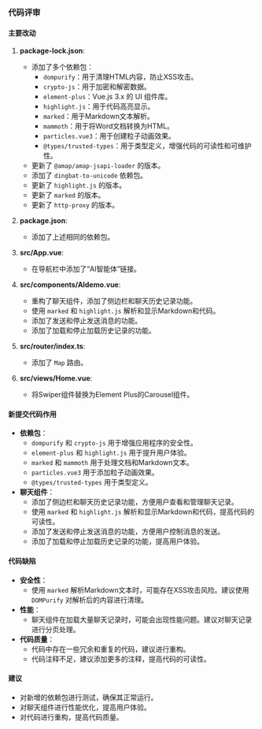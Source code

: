### 代码评审

#### 主要改动

1. **package-lock.json**:
   - 添加了多个依赖包：
     - `dompurify`：用于清理HTML内容，防止XSS攻击。
     - `crypto-js`：用于加密和解密数据。
     - `element-plus`：Vue.js 3.x 的 UI 组件库。
     - `highlight.js`：用于代码高亮显示。
     - `marked`：用于Markdown文本解析。
     - `mammoth`：用于将Word文档转换为HTML。
     - `particles.vue3`：用于创建粒子动画效果。
     - `@types/trusted-types`：用于类型定义，增强代码的可读性和可维护性。
   - 更新了 `@amap/amap-jsapi-loader` 的版本。
   - 添加了 `dingbat-to-unicode` 依赖包。
   - 更新了 `highlight.js` 的版本。
   - 更新了 `marked` 的版本。
   - 更新了 `http-proxy` 的版本。

2. **package.json**:
   - 添加了上述相同的依赖包。

3. **src/App.vue**:
   - 在导航栏中添加了“AI智能体”链接。

4. **src/components/AIdemo.vue**:
   - 重构了聊天组件，添加了侧边栏和聊天历史记录功能。
   - 使用 `marked` 和 `highlight.js` 解析和显示Markdown和代码。
   - 添加了发送和停止发送消息的功能。
   - 添加了加载和停止加载历史记录的功能。

5. **src/router/index.ts**:
   - 添加了 `Map` 路由。

6. **src/views/Home.vue**:
   - 将Swiper组件替换为Element Plus的Carousel组件。

#### 新提交代码作用

- **依赖包**：
  - `dompurify` 和 `crypto-js` 用于增强应用程序的安全性。
  - `element-plus` 和 `highlight.js` 用于提升用户体验。
  - `marked` 和 `mammoth` 用于处理文档和Markdown文本。
  - `particles.vue3` 用于添加粒子动画效果。
  - `@types/trusted-types` 用于类型定义。
- **聊天组件**：
  - 添加了侧边栏和聊天历史记录功能，方便用户查看和管理聊天记录。
  - 使用 `marked` 和 `highlight.js` 解析和显示Markdown和代码，提高代码的可读性。
  - 添加了发送和停止发送消息的功能，方便用户控制消息的发送。
  - 添加了加载和停止加载历史记录的功能，提高用户体验。

#### 代码缺陷

- **安全性**：
  - 使用 `marked` 解析Markdown文本时，可能存在XSS攻击风险。建议使用 `DOMPurify` 对解析后的内容进行清理。
- **性能**：
  - 聊天组件在加载大量聊天记录时，可能会出现性能问题。建议对聊天记录进行分页处理。
- **代码质量**：
  - 代码中存在一些冗余和重复的代码，建议进行重构。
  - 代码注释不足，建议添加更多的注释，提高代码的可读性。

#### 建议

- 对新增的依赖包进行测试，确保其正常运行。
- 对聊天组件进行性能优化，提高用户体验。
- 对代码进行重构，提高代码质量。